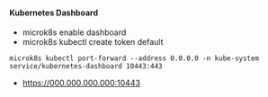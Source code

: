 #### Kubernetes Dashboard

- microk8s enable dashboard
- microk8s kubectl create token default

```
microk8s kubectl port-forward --address 0.0.0.0 -n kube-system service/kubernetes-dashboard 10443:443
```

- https://000.000.000.000:10443
